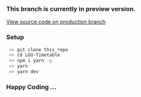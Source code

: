 ### This branch is currently in preview version.
[View source code on production branch](https://github.com/Zain-ul-din/LGU-Timetable/tree/production)


### Setup

```bash
 >> git clone this_repo
 >> cd LGU-Timetable
 >> npm i yarn -g
 >> yarn
 >> yarn dev
```


### Happy Coding ...

